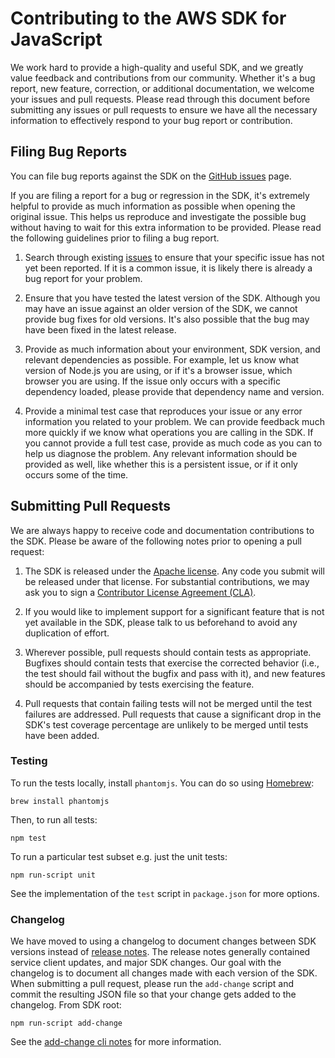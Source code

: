 # Contributing to the AWS SDK for JavaScript

We work hard to provide a high-quality and useful SDK, and we greatly value
feedback and contributions from our community. Whether it's a bug report,
new feature, correction, or additional documentation, we welcome your issues
and pull requests. Please read through this document before submitting any
issues or pull requests to ensure we have all the necessary information to
effectively respond to your bug report or contribution.


## Filing Bug Reports

You can file bug reports against the SDK on the [GitHub issues][issues] page.

If you are filing a report for a bug or regression in the SDK, it's extremely
helpful to provide as much information as possible when opening the original
issue. This helps us reproduce and investigate the possible bug without having
to wait for this extra information to be provided. Please read the following
guidelines prior to filing a bug report.

1. Search through existing [issues][] to ensure that your specific issue has
   not yet been reported. If it is a common issue, it is likely there is
   already a bug report for your problem.

2. Ensure that you have tested the latest version of the SDK. Although you
   may have an issue against an older version of the SDK, we cannot provide
   bug fixes for old versions. It's also possible that the bug may have been
   fixed in the latest release.

3. Provide as much information about your environment, SDK version, and
   relevant dependencies as possible. For example, let us know what version
   of Node.js you are using, or if it's a browser issue, which browser you
   are using. If the issue only occurs with a specific dependency loaded,
   please provide that dependency name and version.

4. Provide a minimal test case that reproduces your issue or any error
   information you related to your problem. We can provide feedback much
   more quickly if we know what operations you are calling in the SDK. If
   you cannot provide a full test case, provide as much code as you can
   to help us diagnose the problem. Any relevant information should be provided
   as well, like whether this is a persistent issue, or if it only occurs
   some of the time.


## Submitting Pull Requests

We are always happy to receive code and documentation contributions to the SDK.
Please be aware of the following notes prior to opening a pull request:

1. The SDK is released under the [Apache license][license]. Any code you submit
   will be released under that license. For substantial contributions, we may
   ask you to sign a [Contributor License Agreement (CLA)][cla].

2. If you would like to implement support for a significant feature that is not
   yet available in the SDK, please talk to us beforehand to avoid any
   duplication of effort.

3. Wherever possible, pull requests should contain tests as appropriate.
   Bugfixes should contain tests that exercise the corrected behavior (i.e., the
   test should fail without the bugfix and pass with it), and new features 
   should be accompanied by tests exercising the feature.

4. Pull requests that contain failing tests will not be merged until the test
   failures are addressed. Pull requests that cause a significant drop in the
   SDK's test coverage percentage are unlikely to be merged until tests have
   been added.

### Testing

To run the tests locally, install `phantomjs`. You can do so using [Homebrew][homebrew]:

```
brew install phantomjs
```

Then, to run all tests:

```
npm test
```

To run a particular test subset e.g. just the unit tests:

```
npm run-script unit
```

See the implementation of the `test` script in `package.json` for more options.

### Changelog

We have moved to using a changelog to document changes between SDK versions instead of [release notes][releasenotes].
The release notes generally contained service client updates, and major SDK changes. 
Our goal with the changelog is to document all changes made with each version of the SDK. 
When submitting a pull request, please run the `add-change` script and commit the resulting JSON file so that your change gets added to the changelog.
From SDK root:
```
npm run-script add-change
```

See the [add-change cli notes](./scripts/changelog/README.md) for more information.

[issues]: https://github.com/aws/aws-sdk-js/issues
[pr]: https://github.com/aws/aws-sdk-js/pulls
[license]: http://aws.amazon.com/apache2.0/
[cla]: http://en.wikipedia.org/wiki/Contributor_License_Agreement
[homebrew]: http://brew.sh/
[releasenotes]: https://aws.amazon.com/releasenotes/JavaScript
